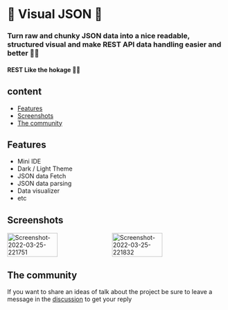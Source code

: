 # 🚀 Visual JSON 🚀

### Turn raw and chunky JSON data into a nice readable, structured visual and make REST API data handling easier and better 👾🤖
#### REST Like the hokage 🐱‍👤

## content
* [Features](#features)
* [Screenshots](#features)
* [The community](#features)

## Features

* Mini IDE
* Dark / Light Theme
* JSON data Fetch
* JSON data parsing
* Data visualizer
* etc

## Screenshots
<div style="width: 100%; display: flex; align-items-center">
  <img width="48%" src="https://i.ibb.co/qCbKmFR/Screenshot-2022-03-25-221751.png" alt="Screenshot-2022-03-25-221751" border="0">
  <img width="48%" src="https://i.ibb.co/LZCfQWY/Screenshot-2022-03-25-221832.png" alt="Screenshot-2022-03-25-221832" border="0">
</div>

## The community

If you want to share an ideas of talk about the project be sure to leave a message in the [discussion](https://github.com/pascall-de-creator/Visual-JSON/discussions) to get your reply
